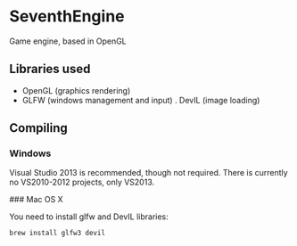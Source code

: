 SeventhEngine
=============

Game engine, based in OpenGL

Libraries used
--------------

- OpenGL (graphics rendering)
- GLFW (windows management and input)
. DevIL (image loading)


Compiling
---------

### Windows

Visual Studio 2013 is recommended, though not required. There is currently no VS2010-2012 projects, only VS2013.

### Mac OS X

You need to install glfw and DevIL libraries:

`
brew install glfw3 devil
`
